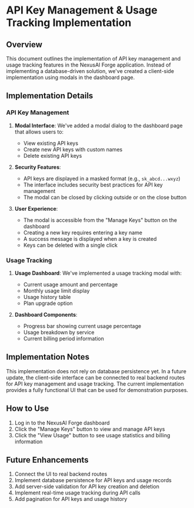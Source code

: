 # API Key Management & Usage Tracking Implementation

## Overview

This document outlines the implementation of API key management and usage tracking features in the NexusAI Forge application. Instead of implementing a database-driven solution, we've created a client-side implementation using modals in the dashboard page.

## Implementation Details

### API Key Management

1. **Modal Interface**: We've added a modal dialog to the dashboard page that allows users to:
   - View existing API keys
   - Create new API keys with custom names
   - Delete existing API keys

2. **Security Features**:
   - API keys are displayed in a masked format (e.g., `sk_abcd...wxyz`)
   - The interface includes security best practices for API key management
   - The modal can be closed by clicking outside or on the close button

3. **User Experience**:
   - The modal is accessible from the "Manage Keys" button on the dashboard
   - Creating a new key requires entering a key name
   - A success message is displayed when a key is created
   - Keys can be deleted with a single click

### Usage Tracking

1. **Usage Dashboard**: We've implemented a usage tracking modal with:
   - Current usage amount and percentage
   - Monthly usage limit display
   - Usage history table
   - Plan upgrade option

2. **Dashboard Components**:
   - Progress bar showing current usage percentage
   - Usage breakdown by service
   - Current billing period information

## Implementation Notes

This implementation does not rely on database persistence yet. In a future update, the client-side interface can be connected to real backend routes for API key management and usage tracking. The current implementation provides a fully functional UI that can be used for demonstration purposes.

## How to Use

1. Log in to the NexusAI Forge dashboard
2. Click the "Manage Keys" button to view and manage API keys
3. Click the "View Usage" button to see usage statistics and billing information

## Future Enhancements

1. Connect the UI to real backend routes
2. Implement database persistence for API keys and usage records
3. Add server-side validation for API key creation and deletion
4. Implement real-time usage tracking during API calls
5. Add pagination for API keys and usage history
